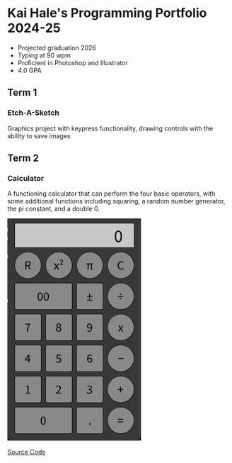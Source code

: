 # Kai Hale's Programming Portfolio 2024-25
* Projected graduation 2026
* Typing at 90 wpm
* Proficient in Photoshop and Illustrator
* 4.0 GPA

## Term 1
### Etch-A-Sketch
Graphics project with keypress functionality, drawing controls with the ability to save images
![]()
[]()

## Term 2
### Calculator

A functioning calculator that can perform the four basic operators, with some additional functions including squaring, a random number generator, the pi constant, and a double 0.

![Running App](https://github.com/SpaceCheetah322/programmingportfolio/blob/main/images/Calc.png?raw=true)

[Source Code](https://github.com/SpaceCheetah322/programmingportfolio/tree/main/src/term2/Calculator)
